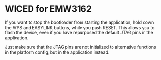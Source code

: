 # WICED for EMW3162

If you want to stop the bootloader from starting the application, hold down the WPS and EASYLINK buttons, while you push RESET.
This allows you to flash the device, even if you have repurposed the default JTAG pins in the application.

Just make sure that the JTAG pins are not initialized to alternative functions in the platform config, but in the application instead.
